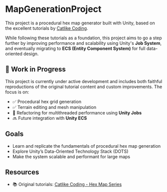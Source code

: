 # MapGenerationProject

This project is a procedural hex map generator built with Unity, based on the excellent tutorials by [Catlike Coding](https://catlikecoding.com/unity/tutorials/hex-map/).

While following these tutorials as a foundation, this project aims to go a step further by improving performance and scalability using Unity's **Job System**, and eventually migrating to **ECS (Entity Component System)** for full data-oriented design.

## 🚧 Work in Progress

This project is currently under active development and includes both faithful reproductions of the original tutorial content and custom improvements. The focus is on:

- ✅ Procedural hex grid generation  
- ✅ Terrain editing and mesh manipulation  
- 🔄 Refactoring for multithreaded performance using **Unity Jobs**  
- 🔜 Future integration with **Unity ECS**  

## Goals

- Learn and replicate the fundamentals of procedural hex map generation
- Explore Unity’s Data-Oriented Technology Stack (DOTS)
- Make the system scalable and performant for large maps

## Resources

- 📚 Original tutorials: [Catlike Coding - Hex Map Series](https://catlikecoding.com/unity/tutorials/hex-map/)
